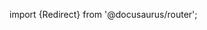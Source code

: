 import {Redirect} from '@docusaurus/router';

<Redirect to="/2.0/docs/library/guides/contributing" />